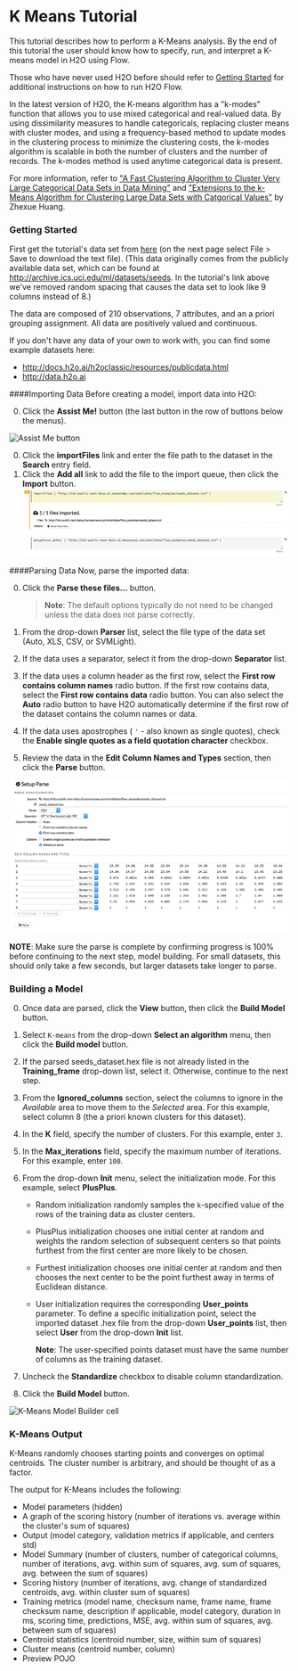 # K Means Tutorial

This tutorial describes how to perform a K-Means analysis. By the end of this tutorial the user should know how to specify, run, and interpret a K-means model in H2O using Flow.

Those who have never used H2O before should refer to <a href="https://github.com/h2oai/h2o-dev/blob/master/h2o-docs/src/product/flow/README.md" target="_blank">Getting Started</a> for additional instructions on how to run H2O Flow.

In the latest version of H2O, the K-means algorithm has a "k-modes" function that allows you to use mixed categorical and real-valued data. By using dissimilarity measures to handle categoricals, replacing cluster means with cluster modes, and using a frequency-based method to update modes in the clustering process to minimize the clustering costs, the k-modes algorithm is scalable in both the number of clusters and the number of records. The k-modes method is used anytime categorical data is present. 

For more information, refer to <a href="http://citeseerx.ist.psu.edu/viewdoc/download?doi=10.1.1.134.83&rep=rep1&type=pdf" target="_blank">"A Fast Clustering Algorithm to Cluster Very Large Categorical Data Sets in Data Mining"</a> and <a href="http://citeseerx.ist.psu.edu/viewdoc/download?doi=10.1.1.15.4028&rep=rep1&type=pdf" target="_blank">"Extensions to the k-Means Algorithm for Clustering Large Data Sets with Catgorical Values"</a> by Zhexue Huang.



### Getting Started

First get the tutorial's data set from  <a href="https://s3.amazonaws.com/h2o-public-test-data/smalldata/flow_examples/seeds_dataset.txt" target="_blank">here</a> (on the next page select File > Save to download the text file). (This data originally comes from the publicly available data set, which can be found at <a href="http://archive.ics.uci.edu/ml/datasets/seeds" target="_blank">http://archive.ics.uci.edu/ml/datasets/seeds</a>. In the tutorial's link above we've removed random spacing that causes the data set to look like 9 columns instead of 8.)

The data are composed of 210 observations, 7 attributes, and an a priori grouping assignment. All data are positively valued and continuous. 

If you don't have any data of your own to work with, you can find some example datasets here: 

- <a href="http://docs.h2o.ai/h2oclassic/resources/publicdata.html"  target="_blank">http://docs.h2o.ai/h2oclassic/resources/publicdata.html </a>
- <a href="http://data.h2o.ai" target="_blank">http://data.h2o.ai</a>


####Importing Data
Before creating a model, import data into H2O:

0. Click the **Assist Me!** button (the last button in the row of buttons below the menus). 

 ![Assist Me button](../images/Flow_AssistMeButton.png)

0. Click the **importFiles** link and enter the file path to the dataset in the **Search** entry field. 
0. Click the **Add all** link to add the file to the import queue, then click the **Import** button. 
  ![Importing Files](../images/KM_ImportFile.png)


####Parsing Data
Now, parse the imported data: 

0. Click the **Parse these files...** button. 

   >**Note**: The default options typically do not need to be changed unless the data does not parse correctly. 

0. From the drop-down **Parser** list, select the file type of the data set (Auto, XLS, CSV, or SVMLight). 
0. If the data uses a separator, select it from the drop-down **Separator** list. 
0. If the data uses a column header as the first row, select the **First row contains column names** radio button. If the first row contains data, select the **First row contains data** radio button. You can also select the **Auto** radio button to have H2O automatically determine if the first row of the dataset contains the column names or data. 
0. If the data uses apostrophes ( `'` - also known as single quotes), check the **Enable single quotes as a field quotation character** checkbox. 
0. Review the data in the **Edit Column Names and Types** section, then click the **Parse** button.  

  ![Parsing Data](../images/KM_Parse.png)


  **NOTE**: Make sure the parse is complete by confirming progress is 100% before continuing to the next step, model building. For small datasets, this should only take a few seconds, but larger datasets take longer to parse.


### Building a Model

0. Once data are parsed, click the **View** button, then click the **Build Model** button. 
0. Select `K-means` from the drop-down **Select an algorithm** menu, then click the **Build model** button. 
0. If the parsed seeds_dataset.hex file is not already listed in the **Training_frame** drop-down list, select it. Otherwise, continue to the next step. 
0. From the **Ignored_columns** section, select the columns to ignore in the *Available* area to move them to the *Selected* area. For this example, select column 8 (the a priori known clusters for this dataset). 
0. In the **K** field, specify the number of clusters. For this example, enter `3`.  
0. In the **Max_iterations** field, specify the maximum number of iterations. For this example, enter `100`. 
0. From the drop-down **Init** menu, select the initialization mode. For this example, select **PlusPlus**. 
   - Random initialization randomly samples the `k`-specified value of the rows of the training data as cluster centers. 
   - PlusPlus initialization chooses one initial center at random and weights the random selection of subsequent centers so that points furthest from the first center are more likely to be chosen. 
   - Furthest initialization chooses one initial center at random and then chooses the next center to be the point furthest away in terms of Euclidean distance. 
   - User initialization requires the corresponding **User_points** parameter. To define a specific initialization point, select the imported dataset .hex file from the drop-down **User_points** list, then select **User** from the drop-down **Init** list.
   
     **Note**: The user-specified points dataset must have the same number of columns as the training dataset.  

0. Uncheck the **Standardize** checkbox to disable column standardization. 
0. Click the **Build Model** button. 

  ![K-Means Model Builder cell](../images/Kmeans_BuildModel.png)

### K-Means Output

K-Means randomly chooses starting points and converges on optimal centroids. The cluster number is arbitrary, and should be thought of as a factor.

The output for K-Means includes the following: 

- Model parameters (hidden)
- A graph of the scoring history (number of iterations vs. average within the cluster's sum of squares) 
- Output (model category, validation metrics if applicable, and centers std)
- Model Summary (number of clusters, number of categorical columns, number of iterations, avg. within sum of squares, avg. sum of squares, avg. between the sum of squares)
- Scoring history (number of iterations, avg. change of standardized centroids, avg. within cluster sum of squares)
- Training metrics (model name, checksum name, frame name, frame checksum name, description if applicable, model category, duration in ms, scoring time, predictions, MSE, avg. within sum of squares, avg. between sum of squares)
- Centroid statistics (centroid number, size, within sum of squares)
- Cluster means (centroid number, column)
- Preview POJO






